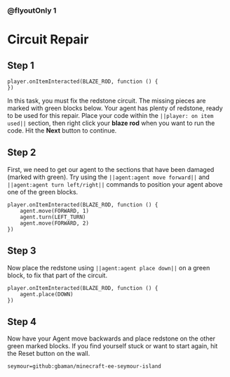 ### @flyoutOnly 1


# Circuit Repair


## Step 1

```template
player.onItemInteracted(BLAZE_ROD, function () {
})
```

In this task, you must fix the redstone circuit. The missing pieces are marked with green blocks below.
Your agent has plenty of redstone, ready to be used for this repair. 
Place your code within the ``||player: on item used||`` section, then right click
your **blaze rod** when you want to run the code.
Hit the **Next** button to continue.

## Step 2
First, we need to get our agent to the sections that have been damaged (marked with green).
Try using the ``||agent:agent move forward||`` and ``||agent:agent turn left/right||`` commands to position your agent
above one of the green blocks.

```blocks
player.onItemInteracted(BLAZE_ROD, function () {
    agent.move(FORWARD, 1)
    agent.turn(LEFT_TURN)
    agent.move(FORWARD, 2)
})
```


## Step 3
Now place the redstone using ``||agent:agent place down||`` on a green block, to fix that part of the circuit.
```blocks
player.onItemInteracted(BLAZE_ROD, function () {
    agent.place(DOWN)
})
```


## Step 4
Now have your Agent move backwards and place redstone on the other green marked blocks.
If you find yourself stuck or want to start again, hit the Reset button on the wall.

```package
seymour=github:gbaman/minecraft-ee-seymour-island
```